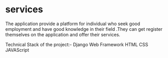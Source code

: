 # services
The application provide a platform for individual who seek good employment and have good knowledge in their field .They can get register themselves on the application and offer their services.

Technical Stack of the project:-
Django Web Framework
HTML
CSS
JAVAScript


